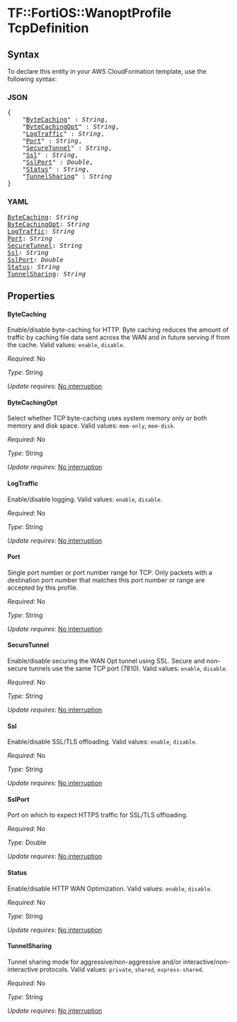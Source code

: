 # TF::FortiOS::WanoptProfile TcpDefinition

## Syntax

To declare this entity in your AWS CloudFormation template, use the following syntax:

### JSON

<pre>
{
    "<a href="#bytecaching" title="ByteCaching">ByteCaching</a>" : <i>String</i>,
    "<a href="#bytecachingopt" title="ByteCachingOpt">ByteCachingOpt</a>" : <i>String</i>,
    "<a href="#logtraffic" title="LogTraffic">LogTraffic</a>" : <i>String</i>,
    "<a href="#port" title="Port">Port</a>" : <i>String</i>,
    "<a href="#securetunnel" title="SecureTunnel">SecureTunnel</a>" : <i>String</i>,
    "<a href="#ssl" title="Ssl">Ssl</a>" : <i>String</i>,
    "<a href="#sslport" title="SslPort">SslPort</a>" : <i>Double</i>,
    "<a href="#status" title="Status">Status</a>" : <i>String</i>,
    "<a href="#tunnelsharing" title="TunnelSharing">TunnelSharing</a>" : <i>String</i>
}
</pre>

### YAML

<pre>
<a href="#bytecaching" title="ByteCaching">ByteCaching</a>: <i>String</i>
<a href="#bytecachingopt" title="ByteCachingOpt">ByteCachingOpt</a>: <i>String</i>
<a href="#logtraffic" title="LogTraffic">LogTraffic</a>: <i>String</i>
<a href="#port" title="Port">Port</a>: <i>String</i>
<a href="#securetunnel" title="SecureTunnel">SecureTunnel</a>: <i>String</i>
<a href="#ssl" title="Ssl">Ssl</a>: <i>String</i>
<a href="#sslport" title="SslPort">SslPort</a>: <i>Double</i>
<a href="#status" title="Status">Status</a>: <i>String</i>
<a href="#tunnelsharing" title="TunnelSharing">TunnelSharing</a>: <i>String</i>
</pre>

## Properties

#### ByteCaching

Enable/disable byte-caching for HTTP. Byte caching reduces the amount of traffic by caching file data sent across the WAN and in future serving if from the cache. Valid values: `enable`, `disable`.

_Required_: No

_Type_: String

_Update requires_: [No interruption](https://docs.aws.amazon.com/AWSCloudFormation/latest/UserGuide/using-cfn-updating-stacks-update-behaviors.html#update-no-interrupt)

#### ByteCachingOpt

Select whether TCP byte-caching uses system memory only or both memory and disk space. Valid values: `mem-only`, `mem-disk`.

_Required_: No

_Type_: String

_Update requires_: [No interruption](https://docs.aws.amazon.com/AWSCloudFormation/latest/UserGuide/using-cfn-updating-stacks-update-behaviors.html#update-no-interrupt)

#### LogTraffic

Enable/disable logging. Valid values: `enable`, `disable`.

_Required_: No

_Type_: String

_Update requires_: [No interruption](https://docs.aws.amazon.com/AWSCloudFormation/latest/UserGuide/using-cfn-updating-stacks-update-behaviors.html#update-no-interrupt)

#### Port

Single port number or port number range for TCP. Only packets with a destination port number that matches this port number or range are accepted by this profile.

_Required_: No

_Type_: String

_Update requires_: [No interruption](https://docs.aws.amazon.com/AWSCloudFormation/latest/UserGuide/using-cfn-updating-stacks-update-behaviors.html#update-no-interrupt)

#### SecureTunnel

Enable/disable securing the WAN Opt tunnel using SSL. Secure and non-secure tunnels use the same TCP port (7810). Valid values: `enable`, `disable`.

_Required_: No

_Type_: String

_Update requires_: [No interruption](https://docs.aws.amazon.com/AWSCloudFormation/latest/UserGuide/using-cfn-updating-stacks-update-behaviors.html#update-no-interrupt)

#### Ssl

Enable/disable SSL/TLS offloading. Valid values: `enable`, `disable`.

_Required_: No

_Type_: String

_Update requires_: [No interruption](https://docs.aws.amazon.com/AWSCloudFormation/latest/UserGuide/using-cfn-updating-stacks-update-behaviors.html#update-no-interrupt)

#### SslPort

Port on which to expect HTTPS traffic for SSL/TLS offloading.

_Required_: No

_Type_: Double

_Update requires_: [No interruption](https://docs.aws.amazon.com/AWSCloudFormation/latest/UserGuide/using-cfn-updating-stacks-update-behaviors.html#update-no-interrupt)

#### Status

Enable/disable HTTP WAN Optimization. Valid values: `enable`, `disable`.

_Required_: No

_Type_: String

_Update requires_: [No interruption](https://docs.aws.amazon.com/AWSCloudFormation/latest/UserGuide/using-cfn-updating-stacks-update-behaviors.html#update-no-interrupt)

#### TunnelSharing

Tunnel sharing mode for aggressive/non-aggressive and/or interactive/non-interactive protocols. Valid values: `private`, `shared`, `express-shared`.

_Required_: No

_Type_: String

_Update requires_: [No interruption](https://docs.aws.amazon.com/AWSCloudFormation/latest/UserGuide/using-cfn-updating-stacks-update-behaviors.html#update-no-interrupt)

